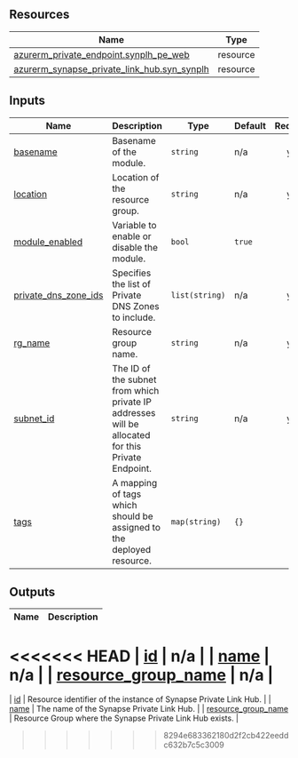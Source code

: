 <!-- BEGIN_TF_DOCS -->
## Resources

| Name | Type |
|------|------|
| [azurerm_private_endpoint.synplh_pe_web](https://registry.terraform.io/providers/hashicorp/azurerm/latest/docs/resources/private_endpoint) | resource |
| [azurerm_synapse_private_link_hub.syn_synplh](https://registry.terraform.io/providers/hashicorp/azurerm/latest/docs/resources/synapse_private_link_hub) | resource |

## Inputs

| Name | Description | Type | Default | Required |
|------|-------------|------|---------|:--------:|
| <a name="input_basename"></a> [basename](#input\_basename) | Basename of the module. | `string` | n/a | yes |
| <a name="input_location"></a> [location](#input\_location) | Location of the resource group. | `string` | n/a | yes |
| <a name="input_module_enabled"></a> [module\_enabled](#input\_module\_enabled) | Variable to enable or disable the module. | `bool` | `true` | no |
| <a name="input_private_dns_zone_ids"></a> [private\_dns\_zone\_ids](#input\_private\_dns\_zone\_ids) | Specifies the list of Private DNS Zones to include. | `list(string)` | n/a | yes |
| <a name="input_rg_name"></a> [rg\_name](#input\_rg\_name) | Resource group name. | `string` | n/a | yes |
| <a name="input_subnet_id"></a> [subnet\_id](#input\_subnet\_id) | The ID of the subnet from which private IP addresses will be allocated for this Private Endpoint. | `string` | n/a | yes |
| <a name="input_tags"></a> [tags](#input\_tags) | A mapping of tags which should be assigned to the deployed resource. | `map(string)` | `{}` | no |

## Outputs

| Name | Description |
|------|-------------|
<<<<<<< HEAD
| <a name="output_id"></a> [id](#output\_id) | n/a |
| <a name="output_name"></a> [name](#output\_name) | n/a |
| <a name="output_resource_group_name"></a> [resource\_group\_name](#output\_resource\_group\_name) | n/a |
=======
| <a name="output_id"></a> [id](#output\_id) | Resource identifier of the instance of Synapse Private Link Hub. |
| <a name="output_name"></a> [name](#output\_name) | The name of the Synapse Private Link Hub. |
| <a name="output_resource_group_name"></a> [resource\_group\_name](#output\_resource\_group\_name) | Resource Group where the Synapse Private Link Hub exists. |
>>>>>>> 8294e683362180d2f2cb422eeddc632b7c5c3009
<!-- END_TF_DOCS -->